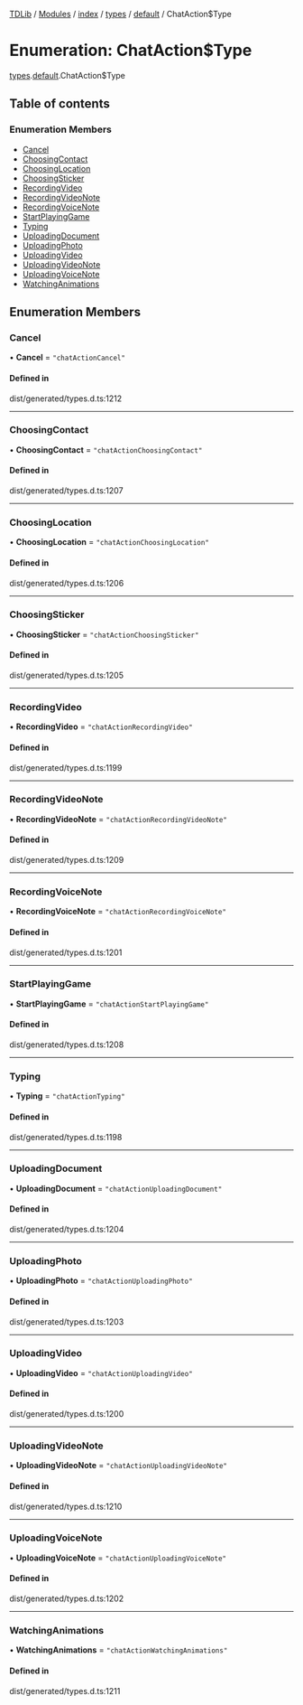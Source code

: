 [TDLib](../README.md) / [Modules](../modules.md) / [index](../modules/index.md) / [types](../modules/index.types.md) / [default](../modules/index.types.default.md) / ChatAction$Type

# Enumeration: ChatAction$Type

[types](../modules/index.types.md).[default](../modules/index.types.default.md).ChatAction$Type

## Table of contents

### Enumeration Members

- [Cancel](index.types.default.ChatAction_Type.md#cancel)
- [ChoosingContact](index.types.default.ChatAction_Type.md#choosingcontact)
- [ChoosingLocation](index.types.default.ChatAction_Type.md#choosinglocation)
- [ChoosingSticker](index.types.default.ChatAction_Type.md#choosingsticker)
- [RecordingVideo](index.types.default.ChatAction_Type.md#recordingvideo)
- [RecordingVideoNote](index.types.default.ChatAction_Type.md#recordingvideonote)
- [RecordingVoiceNote](index.types.default.ChatAction_Type.md#recordingvoicenote)
- [StartPlayingGame](index.types.default.ChatAction_Type.md#startplayinggame)
- [Typing](index.types.default.ChatAction_Type.md#typing)
- [UploadingDocument](index.types.default.ChatAction_Type.md#uploadingdocument)
- [UploadingPhoto](index.types.default.ChatAction_Type.md#uploadingphoto)
- [UploadingVideo](index.types.default.ChatAction_Type.md#uploadingvideo)
- [UploadingVideoNote](index.types.default.ChatAction_Type.md#uploadingvideonote)
- [UploadingVoiceNote](index.types.default.ChatAction_Type.md#uploadingvoicenote)
- [WatchingAnimations](index.types.default.ChatAction_Type.md#watchinganimations)

## Enumeration Members

### Cancel

• **Cancel** = ``"chatActionCancel"``

#### Defined in

dist/generated/types.d.ts:1212

___

### ChoosingContact

• **ChoosingContact** = ``"chatActionChoosingContact"``

#### Defined in

dist/generated/types.d.ts:1207

___

### ChoosingLocation

• **ChoosingLocation** = ``"chatActionChoosingLocation"``

#### Defined in

dist/generated/types.d.ts:1206

___

### ChoosingSticker

• **ChoosingSticker** = ``"chatActionChoosingSticker"``

#### Defined in

dist/generated/types.d.ts:1205

___

### RecordingVideo

• **RecordingVideo** = ``"chatActionRecordingVideo"``

#### Defined in

dist/generated/types.d.ts:1199

___

### RecordingVideoNote

• **RecordingVideoNote** = ``"chatActionRecordingVideoNote"``

#### Defined in

dist/generated/types.d.ts:1209

___

### RecordingVoiceNote

• **RecordingVoiceNote** = ``"chatActionRecordingVoiceNote"``

#### Defined in

dist/generated/types.d.ts:1201

___

### StartPlayingGame

• **StartPlayingGame** = ``"chatActionStartPlayingGame"``

#### Defined in

dist/generated/types.d.ts:1208

___

### Typing

• **Typing** = ``"chatActionTyping"``

#### Defined in

dist/generated/types.d.ts:1198

___

### UploadingDocument

• **UploadingDocument** = ``"chatActionUploadingDocument"``

#### Defined in

dist/generated/types.d.ts:1204

___

### UploadingPhoto

• **UploadingPhoto** = ``"chatActionUploadingPhoto"``

#### Defined in

dist/generated/types.d.ts:1203

___

### UploadingVideo

• **UploadingVideo** = ``"chatActionUploadingVideo"``

#### Defined in

dist/generated/types.d.ts:1200

___

### UploadingVideoNote

• **UploadingVideoNote** = ``"chatActionUploadingVideoNote"``

#### Defined in

dist/generated/types.d.ts:1210

___

### UploadingVoiceNote

• **UploadingVoiceNote** = ``"chatActionUploadingVoiceNote"``

#### Defined in

dist/generated/types.d.ts:1202

___

### WatchingAnimations

• **WatchingAnimations** = ``"chatActionWatchingAnimations"``

#### Defined in

dist/generated/types.d.ts:1211
